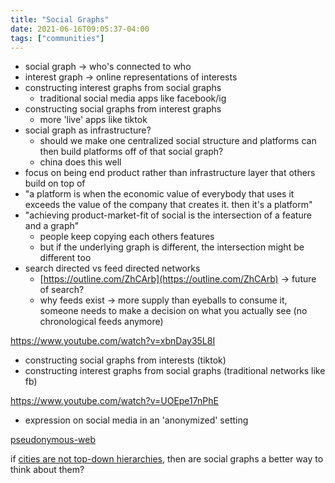 ```yaml
---
title: "Social Graphs"
date: 2021-06-16T09:05:37-04:00
tags: ["communities"]
---
```


-   social graph → who's connected to who
-   interest graph → online representations of interests
-   constructing interest graphs from social graphs
    -   traditional social media apps like facebook/ig
-   constructing social graphs from interest graphs
    -   more 'live' apps like tiktok
-   social graph as infrastructure?
    -   should we make one centralized social structure and platforms can then build platforms off of that social graph?
    -   china does this well
-   focus on being end product rather than infrastructure layer that others build on top of
-   "a platform is when the economic value of everybody that uses it exceeds the value of the company that creates it. then it's a platform"
-   "achieving product-market-fit of social is the intersection of a feature and a graph"
    -   people keep copying each others features
    -   but if the underlying graph is different, the intersection might be different too
-   search directed vs feed directed networks
    -   [https://outline.com/ZhCArb](https://outline.com/ZhCArb) → future of search?
    -   why feeds exist → more supply than eyeballs to consume it, someone needs to make a decision on what you actually see (no chronological feeds anymore)

https://www.youtube.com/watch?v=xbnDay35L8I
* constructing social graphs from interests (tiktok)
* constructing interest graphs from social graphs (traditional networks like fb)

https://www.youtube.com/watch?v=UOEpe17nPhE
* expression on social media in an 'anonymized' setting

[pseudonymous-web](/thoughts/articles/pseudonymous-web)

if [cities are not top-down hierarchies](city-is-not-a-tree.md), then are social graphs a better way to think about them?